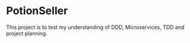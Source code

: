 # PotionSeller
This project is to test my understanding of DDD, Microservices, TDD and project planning.
